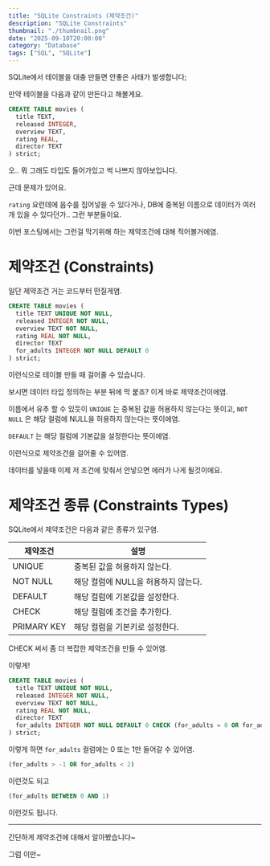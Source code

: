 ```yaml
---
title: "SQLite Constraints (제약조건)"
description: "SQLite Constraints"
thumbnail: "./thumbnail.png"
date: "2025-09-10T20:00:00"
category: "Database"
tags: ["SQL", "SQLite"]
---
```


SQLite에서 테이블을 대충 만들면 안좋은 사태가 발생합니다;

만약 테이블을 다음과 같이 만든다고 해볼게요.

```sql
CREATE TABLE movies (
  title TEXT,
  released INTEGER,
  overview TEXT,
  rating REAL,
  director TEXT
) strict;
```

오.. 뭐 그래도 타입도 들어가있고 썩 나쁘지 않아보입니다.

근데 문제가 있어요.

`rating` 요런데에 음수를 집어넣을 수 있다거나, DB에 중복된 이름으로 데이터가 여러개 있을 수 있다던가.. 그런 부분들이요.

이번 포스팅에서는 그런걸 막기위해 하는 제약조건에 대해 적어볼거에염.

# 제약조건 (Constraints)

일단 제약조건 거는 코드부터 떤질게염.

```sql
CREATE TABLE movies (
  title TEXT UNIQUE NOT NULL,
  released INTEGER NOT NULL,
  overview TEXT NOT NULL,
  rating REAL NOT NULL,
  director TEXT
  for_adults INTEGER NOT NULL DEFAULT 0
) strict;
```

이런식으로 테이블 만들 때 걸어줄 수 있습니다.

보시면 데이터 타입 정의하는 부분 뒤에 막 붙죠? 이게 바로 제약조건이에염.

이름에서 유추 할 수 있듯이 `UNIQUE` 는 중복된 값을 허용하지 않는다는 뜻이고, `NOT NULL` 은 해당 컬럼에 NULL을 허용하지 않는다는 뜻이에염.

`DEFAULT` 는 해당 컬럼에 기본값을 설정한다는 뜻이에염.

이런식으로 제약조건을 걸어줄 수 있어염.

데이터를 넣을때 이제 저 조건에 맞춰서 안넣으면 에러가 나게 될것이에요.

# 제약조건 종류 (Constraints Types)

SQLite에서 제약조건은 다음과 같은 종류가 있구염.

| 제약조건    | 설명                                |
| ----------- | ----------------------------------- |
| UNIQUE      | 중복된 값을 허용하지 않는다.        |
| NOT NULL    | 해당 컬럼에 NULL을 허용하지 않는다. |
| DEFAULT     | 해당 컬럼에 기본값을 설정한다.      |
| CHECK       | 해당 컬럼에 조건을 추가한다.        |
| PRIMARY KEY | 해당 컬럼을 기본키로 설정한다.      |

CHECK 써서 좀 더 복잡한 제약조건을 만들 수 있어염.

이렇게!

```sql
CREATE TABLE movies (
  title TEXT UNIQUE NOT NULL,
  released INTEGER NOT NULL,
  overview TEXT NOT NULL,
  rating REAL NOT NULL,
  director TEXT
  for_adults INTEGER NOT NULL DEFAULT 0 CHECK (for_adults = 0 OR for_adults = 1)
) strict;
```

이렇게 하면 `for_adults` 컬럼에는 0 또는 1만 들어갈 수 있어염.

```sql
(for_adults > -1 OR for_adults < 2)
```

이런것도 되고

```sql
(for_adults BETWEEN 0 AND 1)
```

이런것도 됩니다.

<hr/>

간단하게 제약조건에 대해서 알아봤습니다~

그럼 이만~
